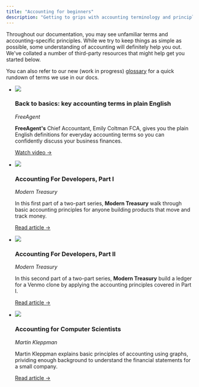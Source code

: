 ```yaml
---
title: "Accounting for beginners"
description: "Getting to grips with accounting terminology and principles"
---
```


Throughout our documentation, you may see unfamiliar terms and accounting-specific principles. While we try to keep things as simple as possible, some understanding of accounting will definitely help you out. We've collated a number of third-party resources that might help get you started below.

You can also refer to our new (work in progress) [glossary](/glossary) for a quick rundown of terms we use in our docs.

<ul className="card-container col-1">
  <li className="card animation-pulse">
    <div className="header">
      <img
        src="/img/icons/video.svg"
        className="mini-icon"
      />
      <h3>Back to basics: key accounting terms in plain English</h3>
      <p><i>FreeAgent</i></p>
    </div>
    <p>
      <b>FreeAgent's</b> Chief Accountant, Emily Coltman FCA, gives you the plain English definitions for everyday accounting terms so you can confidently discuss your business finances.
    </p>
    <p><a href="https://www.freeagent.com/small-businesses/recordings/accounting-terms-in-plain-english/" target="_blank" rel="noreferrer">Watch video →</a></p>
  </li>
  <li className="card animation-pulse">
    <div className="header">
      <img
        src="/img/wp-icons/accounting-2.png"
        className="mini-icon"
      />
      <h3>Accounting For Developers, Part I</h3>
      <p><i>Modern Treasury</i></p>
    </div>
    <p>
      In this first part of a two-part series, <b>Modern Treasury</b> walk through basic accounting principles for anyone building products that move and track money.
    </p>
    <p><a href="https://www.moderntreasury.com/journal/accounting-for-developers-part-i" target="_blank" rel="noreferrer">Read article →</a></p>
  </li>
  <li className="card animation-pulse">
    <div className="header">
      <img
        src="/img/wp-icons/accounting-2.png"
        className="mini-icon"
      />
      <h3>Accounting For Developers, Part II</h3>
      <p><i>Modern Treasury</i></p>
    </div>
    <p>
      In this second part of a two-part series, <b>Modern Treasury</b> build a ledger for a Venmo clone by applying the accounting principles covered in Part I.
    </p>
    <p><a href="https://www.moderntreasury.com/journal/accounting-for-developers-part-ii" target="_blank" rel="noreferrer">Read article →</a></p>
  </li>
  <li className="card animation-pulse">
    <div className="header">
      <img
        src="/img/wp-icons/accounting-2.png"
        className="mini-icon"
      />
      <h3>Accounting for Computer Scientists</h3>
      <p><i>Martin Kleppman</i></p>
    </div>
    <p>
      Martin Kleppman explains basic principles of accounting using graphs, prividing enough background to understand the financial statements for a small company.
    </p>
    <p><a href="https://martin.kleppmann.com/2011/03/07/accounting-for-computer-scientists.html" target="_blank" rel="noreferrer">Read article →</a></p>
  </li>
</ul>
